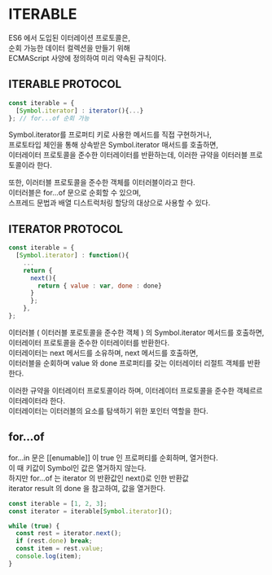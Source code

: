 # ITERABLE

ES6 에서 도입된 이터레이션 프로토콜은, <br/>
순회 가능한 데이터 컬렉션을 만들기 위해 <br/>
ECMAScript 사양에 정의하여 미리 약속된 규칙이다. <br/>

## ITERABLE PROTOCOL

```js
const iterable = {
  [Symbol.iterator] : iterator(){...}
}; // for...of 순회 가능
```

Symbol.iterator를 프로퍼티 키로 사용한 메서드를 직접 구현하거나, <br/>
프로토타입 체인을 통해 상속받은 Symbol.iterator 매서드를 호출하면, <br/>
이터레이터 프로토콜을 준수한 이터레이터를 반환하는데, 이러한 규약을 이터러블 프로토콜이라 한다. <br/>

또한, 이러터블 프로토콜을 준수한 객체를 이터러블이라고 한다. <br/>
이터러블은 for...of 문으로 순회할 수 있으며, <br/>
스프레드 문법과 배열 디스트럭처링 할당의 대상으로 사용할 수 있다.

## ITERATOR PROTOCOL

```js
const iterable = {
  [Symbol.iterator] : function(){
    ...
    return {
      next(){
        return { value : var, done : done}
      }
      };
    },
};
```

이터러블 ( 이터러블 포로토콜을 준수한 객체 ) 의 Symbol.iterator 메서드를 호출하면, <br/>
이터레이터 프로토콜을 준수한 이터레이터를 반환한다. <br/>
이터레이터는 next 메서드를 소유하며, next 메서드를 호출하면, <br/>
이터러블을 순회하며 value 와 done 프로퍼티를 갖는 이터레이터 리절트 객체를 반환한다. <br/>

이러한 규약을 이터레이터 프로토콜이라 하며, 이터레이터 프로토콜을 준수한 객체르르 이터레이터라 한다. <br/>
이터레이터는 이터러블의 요소를 탐색하기 위한 포인터 역할을 한다. <br/>

## for...of

for...in 문은 [[enumable]] 이 true 인 프로퍼티를 순회하며, 열거한다. <br/>
이 때 키값이 Symbol인 값은 열거하지 않는다. <br/>
하지만 for...of 는 iterator 의 반환값인 next()로 인한 반환값 <br/>
iterator result 의 done 을 참고하여, 값을 열거한다.

```js
const iterable = [1, 2, 3];
const iterator = iterable[Symbol.iterator]();

while (true) {
  const rest = iterator.next();
  if (rest.done) break;
  const item = rest.value;
  console.log(item);
}
```

##
